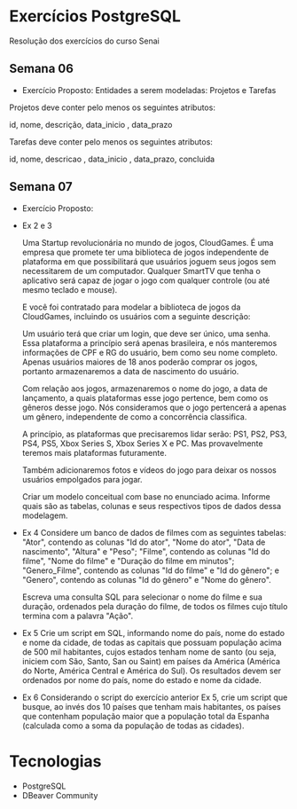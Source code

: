 # Exercícios PostgreSQL

Resolução dos exercícios do curso Senai

## Semana 06

- Exercício Proposto:
  Entidades a serem modeladas: Projetos e Tarefas

Projetos deve conter pelo menos os seguintes atributos:

id, nome, descrição, data_inicio , data_prazo

Tarefas deve conter pelo menos os seguintes atributos:

id, nome, descricao , data_inicio , data_prazo, concluida

## Semana 07

- Exercício Proposto:
- Ex 2 e 3

  Uma Startup revolucionária no mundo de jogos, CloudGames. É uma empresa que promete ter uma biblioteca de jogos independente de plataforma em que possibilitará que usuários joguem seus jogos sem necessitarem de um computador. Qualquer SmartTV que tenha o aplicativo será capaz de jogar o jogo com qualquer controle (ou até mesmo teclado e mouse).

  E você foi contratado para modelar a biblioteca de jogos da CloudGames, incluindo os usuários com a seguinte descrição:

  Um usuário terá que criar um login, que deve ser único, uma senha. Essa plataforma a princípio será apenas brasileira, e nós manteremos informações de CPF e RG do usuário, bem como seu nome completo. Apenas usuários maiores de 18 anos poderão comprar os jogos, portanto armazenaremos a data de nascimento do usuário.

  Com relação aos jogos, armazenaremos o nome do jogo, a data de lançamento, a quais plataformas esse jogo pertence, bem como os gêneros desse jogo. Nós consideramos que o jogo pertencerá a apenas um gênero, independente de como a concorrência classifica.

  A princípio, as plataformas que precisaremos lidar serão: PS1, PS2, PS3, PS4, PS5, Xbox Series S, Xbox Series X e PC. Mas provavelmente teremos mais plataformas futuramente.

  Também adicionaremos fotos e vídeos do jogo para deixar os nossos usuários empolgados para jogar.

  Criar um modelo conceitual com base no enunciado acima. Informe quais são as tabelas, colunas e seus respectivos tipos de dados dessa modelagem.

- Ex 4
  Considere um banco de dados de filmes com as seguintes tabelas:
  "Ator", contendo as colunas "Id do ator", "Nome do ator", "Data de nascimento", "Altura" e "Peso";
  "Filme", contendo as colunas "Id do filme", "Nome do filme" e "Duração do filme em minutos";
  "Genero_Filme", contendo as colunas "Id do filme" e "Id do gênero";
  e
  "Genero", contendo as colunas "Id do gênero" e "Nome do gênero".

  Escreva uma consulta SQL para selecionar o nome do filme e sua duração, ordenados pela duração do filme, de todos os filmes cujo título termina com a palavra "Ação".

- Ex 5
  Crie um script em SQL, informando nome do país, nome do estado e nome da cidade, de todas as capitais que possuam população acima de 500 mil habitantes, cujos estados tenham nome de santo (ou seja, iniciem com São, Santo, San ou Saint) em países da América (América do Norte, América Central e América do Sul). Os resultados devem ser ordenados por nome do país, nome do estado e nome da cidade.

- Ex 6
  Considerando o script do exercício anterior Ex 5, crie um script que busque, ao invés dos 10 países que tenham mais habitantes, os países que contenham população maior que a população total da Espanha (calculada como a soma da população de todas as cidades).

# Tecnologias

- PostgreSQL
- DBeaver Community
